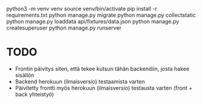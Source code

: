 python3 -m venv venv
source venv/bin/activate
pip install -r requirements.txt
python manage.py migrate
python manage.py collectstatic
python manage.py loaddata api/fixtures/data.json
python manage.py createsuperuser
python manage.py runserver

# TODO

- Frontin päivitys siten, että tekee kutsun tähän backendiin, josta hakee sisällön
- Backend herokuun (ilmaisversio) testaamista varten
- Päivitetty frontti myös herokuun (ilmaisversio) testausta varten (front + back yhteistyö)